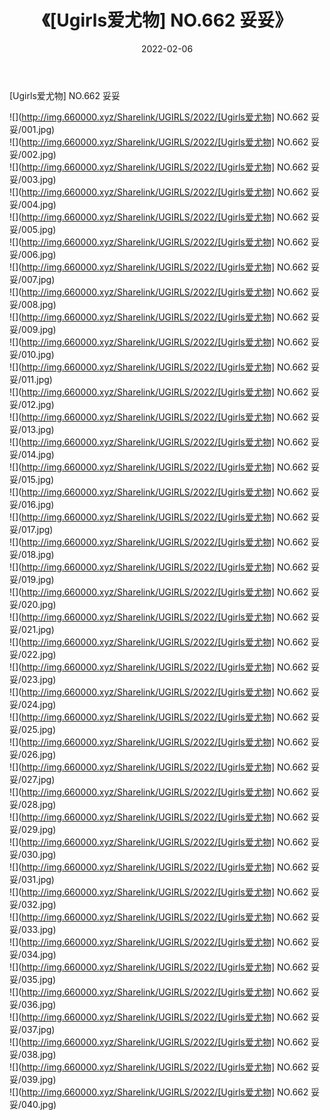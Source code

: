 ﻿---
layout: post
title:  《[Ugirls爱尤物] NO.662 妥妥》
date:   2022-02-06
img: http://img.660000.xyz/Sharelink/UGIRLS/2022/[Ugirls爱尤物] NO.662 妥妥/000.jpg
categories: [美女, 清纯, 唯美]
---

[Ugirls爱尤物] NO.662 妥妥

 ![](http://img.660000.xyz/Sharelink/UGIRLS/2022/[Ugirls爱尤物] NO.662 妥妥/001.jpg) <br>![](http://img.660000.xyz/Sharelink/UGIRLS/2022/[Ugirls爱尤物] NO.662 妥妥/002.jpg) <br>![](http://img.660000.xyz/Sharelink/UGIRLS/2022/[Ugirls爱尤物] NO.662 妥妥/003.jpg) <br>![](http://img.660000.xyz/Sharelink/UGIRLS/2022/[Ugirls爱尤物] NO.662 妥妥/004.jpg) <br>![](http://img.660000.xyz/Sharelink/UGIRLS/2022/[Ugirls爱尤物] NO.662 妥妥/005.jpg) <br>![](http://img.660000.xyz/Sharelink/UGIRLS/2022/[Ugirls爱尤物] NO.662 妥妥/006.jpg) <br>![](http://img.660000.xyz/Sharelink/UGIRLS/2022/[Ugirls爱尤物] NO.662 妥妥/007.jpg) <br>![](http://img.660000.xyz/Sharelink/UGIRLS/2022/[Ugirls爱尤物] NO.662 妥妥/008.jpg) <br>![](http://img.660000.xyz/Sharelink/UGIRLS/2022/[Ugirls爱尤物] NO.662 妥妥/009.jpg) <br>![](http://img.660000.xyz/Sharelink/UGIRLS/2022/[Ugirls爱尤物] NO.662 妥妥/010.jpg) <br>![](http://img.660000.xyz/Sharelink/UGIRLS/2022/[Ugirls爱尤物] NO.662 妥妥/011.jpg) <br>![](http://img.660000.xyz/Sharelink/UGIRLS/2022/[Ugirls爱尤物] NO.662 妥妥/012.jpg) <br>![](http://img.660000.xyz/Sharelink/UGIRLS/2022/[Ugirls爱尤物] NO.662 妥妥/013.jpg) <br>![](http://img.660000.xyz/Sharelink/UGIRLS/2022/[Ugirls爱尤物] NO.662 妥妥/014.jpg) <br>![](http://img.660000.xyz/Sharelink/UGIRLS/2022/[Ugirls爱尤物] NO.662 妥妥/015.jpg) <br>![](http://img.660000.xyz/Sharelink/UGIRLS/2022/[Ugirls爱尤物] NO.662 妥妥/016.jpg) <br>![](http://img.660000.xyz/Sharelink/UGIRLS/2022/[Ugirls爱尤物] NO.662 妥妥/017.jpg) <br>![](http://img.660000.xyz/Sharelink/UGIRLS/2022/[Ugirls爱尤物] NO.662 妥妥/018.jpg) <br>![](http://img.660000.xyz/Sharelink/UGIRLS/2022/[Ugirls爱尤物] NO.662 妥妥/019.jpg) <br>![](http://img.660000.xyz/Sharelink/UGIRLS/2022/[Ugirls爱尤物] NO.662 妥妥/020.jpg) <br>![](http://img.660000.xyz/Sharelink/UGIRLS/2022/[Ugirls爱尤物] NO.662 妥妥/021.jpg) <br>![](http://img.660000.xyz/Sharelink/UGIRLS/2022/[Ugirls爱尤物] NO.662 妥妥/022.jpg) <br>![](http://img.660000.xyz/Sharelink/UGIRLS/2022/[Ugirls爱尤物] NO.662 妥妥/023.jpg) <br>![](http://img.660000.xyz/Sharelink/UGIRLS/2022/[Ugirls爱尤物] NO.662 妥妥/024.jpg) <br>![](http://img.660000.xyz/Sharelink/UGIRLS/2022/[Ugirls爱尤物] NO.662 妥妥/025.jpg) <br>![](http://img.660000.xyz/Sharelink/UGIRLS/2022/[Ugirls爱尤物] NO.662 妥妥/026.jpg) <br>![](http://img.660000.xyz/Sharelink/UGIRLS/2022/[Ugirls爱尤物] NO.662 妥妥/027.jpg) <br>![](http://img.660000.xyz/Sharelink/UGIRLS/2022/[Ugirls爱尤物] NO.662 妥妥/028.jpg) <br>![](http://img.660000.xyz/Sharelink/UGIRLS/2022/[Ugirls爱尤物] NO.662 妥妥/029.jpg) <br>![](http://img.660000.xyz/Sharelink/UGIRLS/2022/[Ugirls爱尤物] NO.662 妥妥/030.jpg) <br>![](http://img.660000.xyz/Sharelink/UGIRLS/2022/[Ugirls爱尤物] NO.662 妥妥/031.jpg) <br>![](http://img.660000.xyz/Sharelink/UGIRLS/2022/[Ugirls爱尤物] NO.662 妥妥/032.jpg) <br>![](http://img.660000.xyz/Sharelink/UGIRLS/2022/[Ugirls爱尤物] NO.662 妥妥/033.jpg) <br>![](http://img.660000.xyz/Sharelink/UGIRLS/2022/[Ugirls爱尤物] NO.662 妥妥/034.jpg) <br>![](http://img.660000.xyz/Sharelink/UGIRLS/2022/[Ugirls爱尤物] NO.662 妥妥/035.jpg) <br>![](http://img.660000.xyz/Sharelink/UGIRLS/2022/[Ugirls爱尤物] NO.662 妥妥/036.jpg) <br>![](http://img.660000.xyz/Sharelink/UGIRLS/2022/[Ugirls爱尤物] NO.662 妥妥/037.jpg) <br>![](http://img.660000.xyz/Sharelink/UGIRLS/2022/[Ugirls爱尤物] NO.662 妥妥/038.jpg) <br>![](http://img.660000.xyz/Sharelink/UGIRLS/2022/[Ugirls爱尤物] NO.662 妥妥/039.jpg) <br>![](http://img.660000.xyz/Sharelink/UGIRLS/2022/[Ugirls爱尤物] NO.662 妥妥/040.jpg) <br>